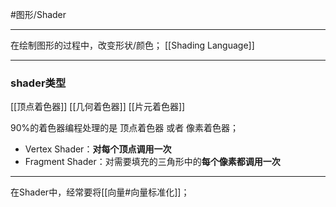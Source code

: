 #图形/Shader
***
在绘制图形的过程中，改变形状/颜色；
[[Shading Language]]

***
### shader类型
[[顶点着色器]]
[[几何着色器]]
[[片元着色器]]

90%的着色器编程处理的是 顶点着色器 或者 像素着色器；
-   Vertex Shader：**对每个顶点调用一次**
-   Fragment Shader：对需要填充的三角形中的**每个像素都调用一次**

***
在Shader中，经常要将[[向量#向量标准化]]；